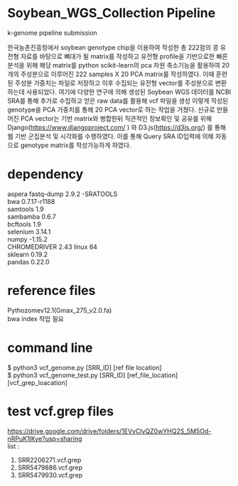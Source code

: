 # Soybean_WGS_Collection Pipeline
k-genome pipeline submission </br>


한국농촌진흥청에서 soybean genotype chip을 이용하여 작성한 총 222점의 콩 유전형 자료를 바탕으로 뼈대가 될 matrix를 작성하고 유전형 profile을 기반으로한 빠른 분석을 위해 해당 matrix를 python scikit-learn의 pca 차원 축소기능을 활용하여 20개의 주성분으로 이루어진 222 samples X 20 PCA matrix를 작성하였다. 이때 훈련된 주성분 가중치는 파일로 저장하고 이후 수집되는 유전형 vector를 주성분으로 변환하는데 사용되었다. 여기에 다양한 연구에 의해 생성된 Soybean WGS 데이터를 NCBI SRA를 통해 추가로 수집하고 얻은 raw data를 활용해 vcf 파일을 생성 이렇게 작성된 genotype을 PCA 가중치를 통해 20 PCA vector로 하는 작업을 거쳤다. 신규로 만들어진 PCA vector는 기반 matrix와 병합한뒤 직관적인 정보확인 및 공유를 위해 Django(https://www.djangoproject.com/ ) 와 D3.js(https://d3js.org/) 를 통해 웹 기반 군집분석 및 시각화를 수행하였다. 이를 통해 Query SRA ID입력에 의해 자동으로 genotype matrix를 작성가능하게 하였다.

# dependency

aspera fastq-dump 2.9.2 -SRATOOLS </br>
bwa 0.7.17-r1188 </br>
samtools 1.9 </br>
sambamba 0.6.7 </br>
bcftools 1.9 </br>
selenium 3.14.1 </br>
numpy -1.15.2 </br>
CHROMEDRIVER 2.43 linux 64 </br>
sklearn 0.19.2 </br>
pandas 0.22.0 </br>

# reference files
Pythozomev12.1(Gmax_275_v2.0.fa)</br>
bwa index 작업 필요 </br>

# command line 
$ python3 vcf_genome.py [SRR_ID] [ref file location] </br>
$ python3 vcf_genome_test.py [SRR_ID] [ref_file_location] [vcf_grep_loacation]

# test vcf.grep files

https://drive.google.com/drive/folders/1EVvClvQZ0wYHQ2S_5M5Od-nRPuK1IKye?usp=sharing </br>
list : 
1. SRR2206271.vcf.grep 
2. SRR5479886.vcf.grep 
2. SRR5479930.vcf.grep
